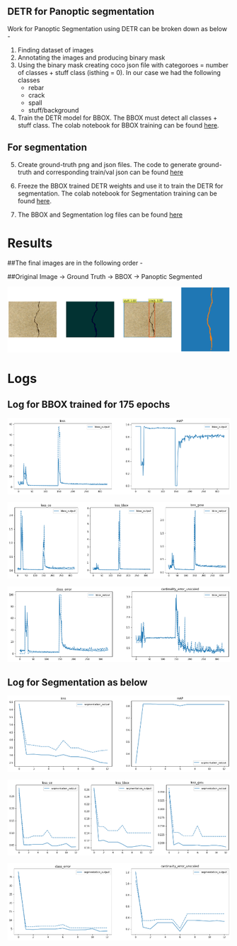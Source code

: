 ## 						DETR for Panoptic segmentation

Work for Panoptic Segmentation using DETR can be broken down as below -
1. Finding dataset of images
2. Annotating the images and producing binary mask
3. Using the binary mask creating coco json file with categoroes = number of classes + stuff class (isthing = 0). In our case we had the following classes
	-	rebar
	-	crack
	-	spall
	- 	stuff/background
4. Train the DETR model for BBOX. The BBOX must detect all classes + stuff class.
The colab notebook for BBOX training can be found [here](https://colab.research.google.com/drive/1bIaMU19oRXRZuNMsz-VQL12YrjaZACNC).

## For segmentation
5. Create ground-truth png and json files.
The code to generate ground-truth and corresponding train/val json can be found [here](https://colab.research.google.com/drive/1J9EeYhxhTxprXhtAxUuyz5OhZ-i2T6P2)

6. Freeze the BBOX trained DETR weights and use it to train the DETR for segmentation.
The colab notebook for Segmentation training can be found [here](https://colab.research.google.com/drive/1byQxIFpL10DVO6QrR_mDdni45BEzAjtC).

7. The BBOX and Segmentation log files can be found [here](/Capstone/Logs)

# Results
##The final images are in the following order -

##Original Image -> Ground Truth -> BBOX -> Panoptic Segmented

![](/Images/Capstone_3/capstone_final_images.png)


# Logs

## Log for BBOX trained for 175 epochs
![](/Images/Capstone_3/BBOX_Log1.png)

![](/Images/Capstone_3/BBOX_Log2.png)

![](/Images/Capstone_3/BBOX_Log3.png)


## Log for Segmentation as below

![](/Images/Capstone_3/SEG_Log1.png)

![](/Images/Capstone_3/SEG_Log2.png)

![](/Images/Capstone_3/SEG_Log3.png)


